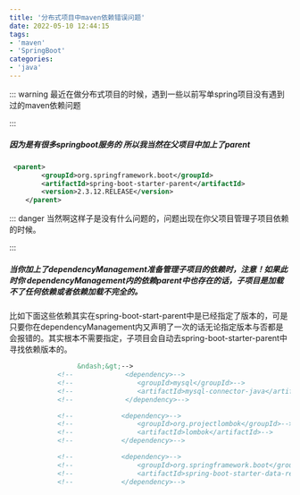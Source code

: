 ```yaml
---
title: '分布式项目中maven依赖错误问题'
date: 2022-05-10 12:44:15
tags:
- 'maven'
- 'SpringBoot'
categories:
- 'java'
---
```


<!-- more -->

::: warning 最近在做分布式项目的时候，遇到一些以前写单spring项目没有遇到过的maven依赖问题

:::

##### 因为是有很多springboot服务的 所以我当然在父项目中加上了parent

```xml
 <parent>
        <groupId>org.springframework.boot</groupId>
        <artifactId>spring-boot-starter-parent</artifactId>
        <version>2.3.12.RELEASE</version>
    </parent>

```

::: danger 当然啊这样子是没有什么问题的，问题出现在你父项目管理子项目依赖的时候。  

:::

##### 当你加上了dependencyManagement准备管理子项目的依赖时，注意！如果此时你 dependencyManagement内的依赖parent中也存在的话，子项目是加载不了任何依赖或者依赖加载不完全的。

比如下面这些依赖其实在spring-boot-start-parent中是已经指定了版本的，可是只要你在dependencyManagement内又声明了一次的话无论指定版本与否都是会报错的。其实根本不需要指定，子项目会自动去spring-boot-starter-parent中寻找依赖版本的。

```xml
                 &ndash;&gt;-->
            <!--             <dependency>-->
            <!--                <groupId>mysql</groupId>-->
            <!--                <artifactId>mysql-connector-java</artifactId>-->
            <!--             </dependency>-->

            <!--            <dependency>-->
            <!--                <groupId>org.projectlombok</groupId>-->
            <!--                <artifactId>lombok</artifactId>-->
            <!--            </dependency>-->

            <!--            <dependency>-->
            <!--                <groupId>org.springframework.boot</groupId>-->
            <!--                <artifactId>spring-boot-starter-data-redis</artifactId>-->
            <!--            </dependency>-->

```


